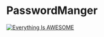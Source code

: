# PasswordManger

[![Everything Is AWESOME](https://img.youtube.com/vi/RVoFi5hOHZM/0.jpg)](https://www.youtube.com/watch?v=RVoFi5hOHZM)
